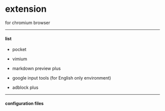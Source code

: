 # extension

for chromium browser

---

#### list

* pocket

* vimium

* markdown preview plus

* google input tools (for English only environment)

* adblock plus

---

#### configuration files


